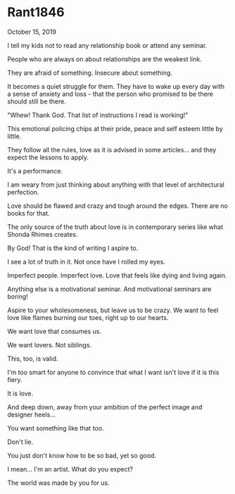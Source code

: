# Rant1846


October 15, 2019

I tell my kids not to read any relationship book or attend any seminar. 

People who are always on about relationships are the weakest link.

They are afraid of something. Insecure about something. 

It becomes a quiet struggle for them. They have to wake up every day with a sense of anxiety and loss - that the person who promised to be there should still be there. 

"Whew! Thank God. That list of instructions I read is working!"

This emotional policing chips at their pride, peace and self esteem little by little.

They follow all the rules, love as it is advised in some articles... and they expect the lessons to apply. 

It's a performance.

I am weary from just thinking about anything with that level of architectural perfection. 

Love should be flawed and crazy and tough around the edges. There are no books for that. 

The only source of the truth about love is in contemporary series like what Shonda Rhimes creates.

By God! That is the kind of writing I aspire to.

I see a lot of truth in it.  Not once have I rolled my eyes. 

Imperfect people. Imperfect love. Love that feels like dying and living again.

Anything else is a motivational seminar. And motivational seminars are boring!

Aspire to your wholesomeness, but leave us to be crazy. We want to feel love like flames burning our toes, right up to our hearts. 

We want love that consumes us.

We want lovers. Not siblings. 

This, too, is valid.

I'm too smart for anyone to convince that what I want isn't love if it is this fiery.

It is love. 

And deep down, away from your ambition of the perfect image and designer heels...

You want something like that too.

Don't lie.

You just don't know how to be so bad, yet so good.

I mean... I'm an artist. What do you expect?

The world was made by you for us.